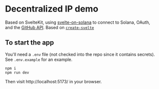 # Decentralized IP demo

Based on SvelteKit, using [svelte-on-solana](https://github.com/svelte-on-solana/wallet-adapter) to connect to Solana, OAuth, and the [GitHub API](https://docs.github.com/en/rest). Based on [`create-svelte`](https://github.com/sveltejs/kit/tree/master/packages/create-svelte) 

## To start the app

You'll need a `.env` file (not checked into the repo since it contains secrets). See `.env.example` for an example.

```
npm i
npm run dev
```

Then visit http://localhost:5173/ in your browser.

